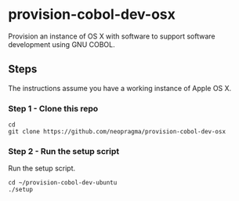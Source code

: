 # provision-cobol-dev-osx

Provision an instance of OS X with software to support software development using GNU COBOL. 

## Steps

The instructions assume you have a working instance of Apple OS X.

### Step 1 - Clone this repo

```shell
cd
git clone https://github.com/neopragma/provision-cobol-dev-osx
```

### Step 2 - Run the setup script

Run the setup script.

```shell
cd ~/provision-cobol-dev-ubuntu
./setup
```
